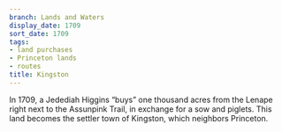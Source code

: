 ```yaml
---
branch: Lands and Waters
display_date: 1709
sort_date: 1709
tags:
- land purchases
- Princeton lands
- routes
title: Kingston
---
```


In 1709, a Jedediah Higgins “buys” one thousand acres from the Lenape right next to the Assunpink Trail, in exchange for a sow and piglets. This land becomes the settler town of Kingston, which neighbors Princeton.